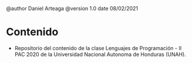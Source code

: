 @author Daniel Arteaga
@version 1.0
date 08/02/2021

Contenido
=========

- Repositorio del contenido de la clase Lenguajes de Programación - II PAC 2020 de la Universidad Nacional Autonoma de Honduras (UNAH).